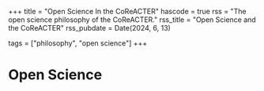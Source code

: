 +++
title = "Open Science In the CoReACTER"
hascode = true
rss = "The open science philosophy of the CoReACTER."
rss_title = "Open Science and the CoReACTER"
rss_pubdate = Date(2024, 6, 13)

tags = ["philosophy", "open science"]
+++

# Open Science

